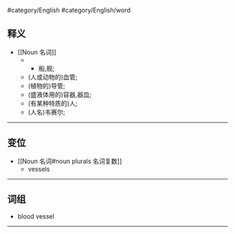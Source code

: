 #category/English #category/English/word 
## 释义  
- [[Noun 名词]]  
	- - 船,舰;
	- (人或动物的)血管;
	- (植物的)导管;
	- (盛液体用的)容器,器皿;  
	- (有某种特质的)人;
	- (人名)韦赛尔;  


---

## 变位  
- [[Noun 名词#noun plurals 名词复数]]
	- vessels

---

## 词组  
- blood vessel  

---

